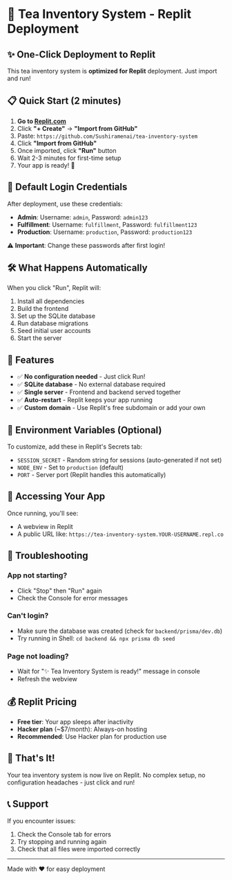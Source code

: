 # 🚀 Tea Inventory System - Replit Deployment

## ✨ One-Click Deployment to Replit

This tea inventory system is **optimized for Replit** deployment. Just import and run!

## 📋 Quick Start (2 minutes)

1. **Go to [Replit.com](https://replit.com)**
2. Click **"+ Create"** → **"Import from GitHub"**
3. Paste: `https://github.com/Sushiramenai/tea-inventory-system`
4. Click **"Import from GitHub"**
5. Once imported, click **"Run"** button
6. Wait 2-3 minutes for first-time setup
7. Your app is ready! 🎉

## 🔐 Default Login Credentials

After deployment, use these credentials:
- **Admin**: Username: `admin`, Password: `admin123`
- **Fulfillment**: Username: `fulfillment`, Password: `fulfillment123`
- **Production**: Username: `production`, Password: `production123`

⚠️ **Important**: Change these passwords after first login!

## 🛠️ What Happens Automatically

When you click "Run", Replit will:
1. Install all dependencies
2. Build the frontend
3. Set up the SQLite database
4. Run database migrations
5. Seed initial user accounts
6. Start the server

## 🎯 Features

- ✅ **No configuration needed** - Just click Run!
- ✅ **SQLite database** - No external database required
- ✅ **Single server** - Frontend and backend served together
- ✅ **Auto-restart** - Replit keeps your app running
- ✅ **Custom domain** - Use Replit's free subdomain or add your own

## 🔧 Environment Variables (Optional)

To customize, add these in Replit's Secrets tab:
- `SESSION_SECRET` - Random string for sessions (auto-generated if not set)
- `NODE_ENV` - Set to `production` (default)
- `PORT` - Server port (Replit handles this automatically)

## 📱 Accessing Your App

Once running, you'll see:
- A webview in Replit
- A public URL like: `https://tea-inventory-system.YOUR-USERNAME.repl.co`

## 🚨 Troubleshooting

### App not starting?
- Click "Stop" then "Run" again
- Check the Console for error messages

### Can't login?
- Make sure the database was created (check for `backend/prisma/dev.db`)
- Try running in Shell: `cd backend && npx prisma db seed`

### Page not loading?
- Wait for "✨ Tea Inventory System is ready!" message in console
- Refresh the webview

## 💰 Replit Pricing

- **Free tier**: Your app sleeps after inactivity
- **Hacker plan** (~$7/month): Always-on hosting
- **Recommended**: Use Hacker plan for production use

## 🎉 That's It!

Your tea inventory system is now live on Replit. No complex setup, no configuration headaches - just click and run!

## 📞 Support

If you encounter issues:
1. Check the Console tab for errors
2. Try stopping and running again
3. Check that all files were imported correctly

---

Made with ❤️ for easy deployment